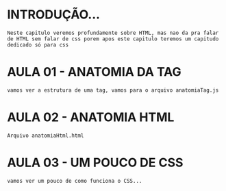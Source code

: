 # INTRODUÇÃO...
    Neste capitulo veremos profundamente sobre HTML, mas nao da pra falar de HTML sem falar de css porem apos este capitulo teremos um capitudo dedicado só para css

# AULA 01 - ANATOMIA DA TAG
    
    vamos ver a estrutura de uma tag, vamos para o arquivo anatomiaTag.js

# AULA 02 - ANATOMIA HTML

    Arquivo anatomiaHtml.html

# AULA 03 - UM POUCO DE CSS

    vamos ver um pouco de como funciona o CSS...